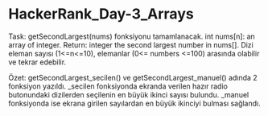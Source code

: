 # HackerRank_Day-3_Arrays

Task: getSecondLargest(nums) fonksiyonu tamamlanacak. int nums[n]: an array of integer. Return: integer the second largest number in nums[]. Dizi eleman sayısı (1<=n<=10), elemanlar (0<= numbers <=100) arasında olabilir ve tekrar edebilir.

Özet: getSecondLargest_secilen() ve getSecondLargest_manuel() adında 2 fonksiyon yazıldı. \_secilen fonksiyonda ekranda verilen hazır radio butonundaki dizilerden seçilenin en büyük ikinci sayısı bulundu. \_manuel fonksiyonda ise ekrana girilen sayılardan en büyük ikinciyi bulması sağlandı.
